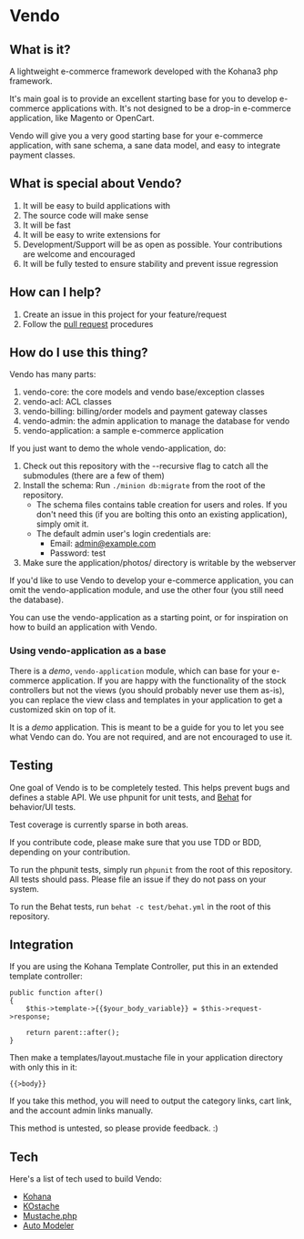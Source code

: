 # Vendo

## What is it?

A lightweight e-commerce framework developed with the Kohana3 php framework.

It's main goal is to provide an excellent starting base for you to develop e-commerce applications with. It's not designed to be a drop-in e-commerce application, like Magento or OpenCart.

Vendo will give you a very good starting base for your e-commerce application, with sane schema, a sane data model, and easy to integrate payment classes.

## What is special about Vendo?

 1. It will be easy to build applications with
 2. The source code will make sense
 3. It will be fast
 4. It will be easy to write extensions for
 5. Development/Support will be as open as possible. Your contributions are welcome and encouraged
 6. It will be fully tested to ensure stability and prevent issue regression

## How can I help?

 1. Create an issue in this project for your feature/request
 2. Follow the [pull request](http://help.github.com/pull-requests/) procedures

## How do I use this thing?

Vendo has many parts:

 1. vendo-core: the core models and vendo base/exception classes
 2. vendo-acl: ACL classes
 3. vendo-billing: billing/order models and payment gateway classes
 4. vendo-admin: the admin application to manage the database for vendo
 5. vendo-application: a sample e-commerce application

If you just want to demo the whole vendo-application, do:

 1. Check out this repository with the --recursive flag to catch all the submodules (there are a few of them)
 2. Install the schema: Run `./minion db:migrate` from the root of the repository.
    * The schema files contains table creation for users and roles. If you don't need this (if you are bolting this onto an existing application), simply omit it.
    * The default admin user's login credentials are:
      * Email: admin@example.com
      * Password: test
 4. Make sure the application/photos/ directory is writable by the webserver

If you'd like to use Vendo to develop your e-commerce application, you can omit the vendo-application module, and use the other four (you still need the database).

You can use the vendo-application as a starting point, or for inspiration on how to build an application with Vendo.

### Using vendo-application as a base

There is a *demo*,  `vendo-application` module, which can base for your e-commerce application. If you are happy with the functionality of the stock controllers but not the views (you should probably never use them as-is), you can replace the view class and templates in your application to get a customized skin on top of it.

It is a *demo* application. This is meant to be a guide for you to let you see what Vendo can do. You are not required, and are not encouraged to use it.

## Testing

One goal of Vendo is to be completely tested. This helps prevent bugs and defines a stable API. We use phpunit for unit tests, and [Behat](http://everzet.com/Behat/) for behavior/UI tests.

Test coverage is currently sparse in both areas.

If you contribute code, please make sure that you use TDD or BDD, depending on your contribution.

To run the phpunit tests, simply run `phpunit` from the root of this repository. All tests should pass. Please file an issue if they do not pass on your system.

To run the Behat tests, run `behat -c test/behat.yml` in the root of this repository.

## Integration

If you are using the Kohana Template Controller, put this in an extended template controller:

	public function after()
	{
		$this->template->{{$your_body_variable}} = $this->request->response;

		return parent::after();
	}

Then make a templates/layout.mustache file in your application directory with only this in it:

	{{>body}}

If you take this method, you will need to output the category links, cart link, and the account admin links manually.

This method is untested, so please provide feedback. :)

## Tech

Here's a list of tech used to build Vendo:

 * [Kohana](http://github.com/kohana/kohana)
 * [KOstache](http://github.com/zombor/KOstache)
 * [Mustache.php](http://github.com/bobthecow/mustache.php)
 * [Auto Modeler](http://github.com/zombor/Auto-Modeler)